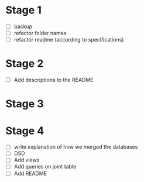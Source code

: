 # Stage 1

- [ ] backup
- [ ] refactor folder names
- [ ] refactor readme (according to specifications)

# Stage 2

- [ ] Add descriptions to the README

# Stage 3

# Stage 4

- [ ] write explanation of how we merged the databases
- [ ] DSD
- [ ] Add views
- [ ] Add queries on joint table
- [ ] Add README